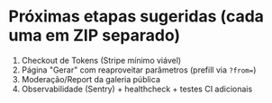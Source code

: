 # Próximas etapas sugeridas (cada uma em ZIP separado)
1) Checkout de Tokens (Stripe mínimo viável)
2) Página "Gerar" com reaproveitar parâmetros (prefill via `?from=`)
3) Moderação/Report da galeria pública
4) Observabilidade (Sentry) + healthcheck + testes CI adicionais
